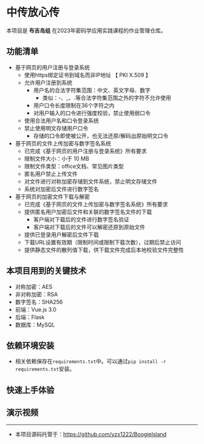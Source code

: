 # 中传放心传

本项目是 **布吉岛组** 在2023年密码学应用实践课程的作业管理仓库。

## 功能清单

- 基于网页的用户注册与登录系统
    - 使用https绑定证书到域名而非IP地址 【 PKI X.509 】
    - 允许用户注册到系统
        - 用户名的合法字符集范围：中文、英文字母、数字
            - 类似：-、_、.等合法字符集范围之外的字符不允许使用
        - 用户口令长度限制在36个字符之内
        - 对用户输入的口令进行强度校验，禁止使用弱口令
    - 使用合法用户名和口令登录系统
    - 禁止使用明文存储用户口令
        - 存储的口令即使被公开，也无法还原/解码出原始明文口令
- 基于网页的文件上传加密与数字签名系统
    - 已完成《基于网页的用户注册与登录系统》所有要求
    - 限制文件大小：小于 10 MB
    - 限制文件类型：office文档、常见图片类型
    - 匿名用户禁止上传文件
    - 对文件进行对称加密存储到文件系统，禁止明文存储文件 
    - 系统对加密后文件进行数字签名
- 基于网页的加密文件下载与解密
    - 已完成《基于网页的文件上传加密与数字签名系统》所有要求
    - 提供匿名用户加密后文件和关联的数字签名文件的下载
        - 客户端对下载后的文件进行数字签名验证
        - 客户端对下载后的文件可以解密还原到原始文件
    - 提供已登录用户解密后文件下载
    - 下载URL设置有效期（限制时间或限制下载次数），过期后禁止访问
    - 提供静态文件的散列值下载，供下载文件完成后本地校验文件完整性


## 本项目用到的关键技术

- 对称加密：AES
- 非对称加密：RSA
- 数字签名：SHA256
- 前端：Vue.js 3.0
- 后端：Flask
- 数据库：MySQL

## 依赖环境安装
- 相关依赖保存在``requirements.txt``中。可以通过``pip install -r requirements.txt``安装。

## 快速上手体验

## 演示视频

---
- 本项目源码托管于：https://github.com/yzx1222/BoogieIsland
